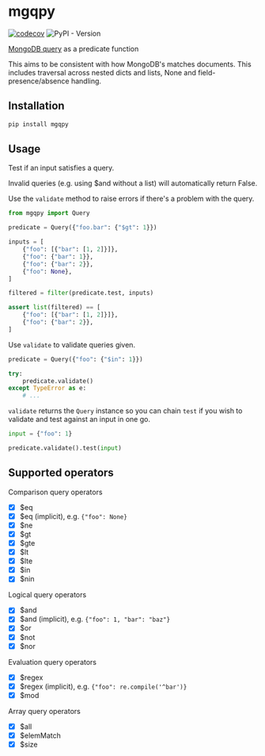 # mgqpy

[![codecov](https://codecov.io/gh/weiliddat/mgqpy/graph/badge.svg?token=CuQS0w5IkL)](https://codecov.io/gh/weiliddat/mgqpy)
![PyPI - Version](https://img.shields.io/pypi/v/mgqpy)

[MongoDB query](https://www.mongodb.com/docs/manual/reference/operator/query/) as a predicate function

This aims to be consistent with how MongoDB's matches documents. This includes traversal across nested dicts and lists, None and field-presence/absence handling.

## Installation

```sh
pip install mgqpy
```

## Usage

Test if an input satisfies a query.

Invalid queries (e.g. using $and without a list) will automatically return False.

Use the `validate` method to raise errors if there's a problem with the query.

```python
from mgqpy import Query

predicate = Query({"foo.bar": {"$gt": 1}})

inputs = [
    {"foo": [{"bar": [1, 2]}]},
    {"foo": {"bar": 1}},
    {"foo": {"bar": 2}},
    {"foo": None},
]

filtered = filter(predicate.test, inputs)

assert list(filtered) == [
    {"foo": [{"bar": [1, 2]}]},
    {"foo": {"bar": 2}},
]
```

Use `validate` to validate queries given.

```python
predicate = Query({"foo": {"$in": 1}})

try:
    predicate.validate()
except TypeError as e:
    # ...
```

`validate` returns the `Query` instance so you can chain `test` if you wish to validate and test against an input in one go.

```python
input = {"foo": 1}

predicate.validate().test(input)
```

## Supported operators

Comparison query operators

- [x] \$eq
- [x] \$eq (implicit), e.g. `{"foo": None}`
- [x] \$ne
- [x] \$gt
- [x] \$gte
- [x] \$lt
- [x] \$lte
- [x] \$in
- [x] \$nin

Logical query operators

- [x] \$and
- [x] \$and (implicit), e.g. `{"foo": 1, "bar": "baz"}`
- [x] \$or
- [x] \$not
- [x] \$nor

Evaluation query operators

- [x] \$regex
- [x] \$regex (implicit), e.g. `{"foo": re.compile('^bar')}`
- [x] \$mod

Array query operators

- [x] \$all
- [x] \$elemMatch
- [x] \$size
